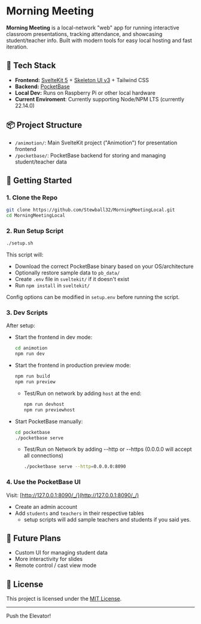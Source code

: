 # Morning Meeting

**Morning Meeting** is a local-network "web" app for running interactive classroom presentations, tracking attendance, and showcasing student/teacher info. Built with modern tools for easy local hosting and fast iteration.

## 🧱 Tech Stack

- **Frontend:** [SvelteKit 5](https://kit.svelte.dev/) + [Skeleton UI v3](https://www.skeleton.dev/) + Tailwind CSS
- **Backend:** [PocketBase](https://pocketbase.io/)
- **Local Dev:** Runs on Raspberry Pi or other local hardware
- **Current Enviroment**: Currently supporting Node/NPM LTS (currently 22.14.0)

## 📦 Project Structure

- `/animotion/`: Main SvelteKit project ("Animotion") for presentation frontend
- `/pocketbase/`: PocketBase backend for storing and managing student/teacher data

## 🚀 Getting Started

### 1. Clone the Repo

```bash
git clone https://github.com/Stewball32/MorningMeetingLocal.git
cd MorningMeetingLocal
```

### 2. Run Setup Script

```bash
./setup.sh
```

This script will:
- Download the correct PocketBase binary based on your OS/architecture
- Optionally restore sample data to `pb_data/`
- Create `.env` file in `sveltekit/` if it doesn't exist
- Run `npm install` in `sveltekit/`

Config options can be modified in `setup.env` before running the script.

### 3. Dev Scripts

After setup:
- Start the frontend in dev mode:
  ```bash
  cd animotion
  npm run dev
  ```

- Start the frontend in production preview mode:
  ```bash
  npm run build
  npm run preview
  ```
	- Test/Run on network by adding `host` at the end:
	  ```bash
	  npm run devhost
	  npm run previewhost
	  ```

- Start PocketBase manually:
  ```bash
  cd pocketbase
  ./pocketbase serve
  ```

	- Test/Run on Network by adding --http or --https (0.0.0.0 will accept all connections)
	  ```bash
	  ./pocketbase serve --http=0.0.0.0:8090
	  ```

### 4. Use the PocketBase UI

Visit: [http://127.0.0.1:8090/_/](http://127.0.0.1:8090/_/)
- Create an admin account
- Add `students` and `teachers` in their respective tables
	- setup scripts will add sample teachers and students if you said yes.

## 🧠 Future Plans

- Custom UI for managing student data
- More interactivity for slides
- Remote control / cast view mode

## 📜 License

This project is licensed under the [MIT License](LICENSE).

---

Push the Elevator!

